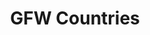 ---
title: 'GFW Countries'
slug: 'countries'
thumbnail: '/assets/images/gallery/'
published: true
categories: [gallery]
description: 'View country-specific data, analyze forest change within a country or subnational jurisdiction, or view country rankings based on forest statistics.'
href: 'http://www.globalforestwatch.org/countries'
href_text: 'View countries'
href_class: 'btn green medium'
source: 'World Resources Institute'
filters: 'boreal-forests, data, global-forest-watch'
---